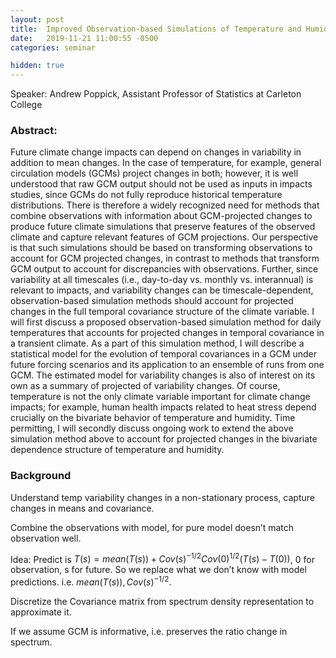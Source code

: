 ```yaml
---
layout: post
title:  Improved Observation-based Simulations of Temperature and Humidity Accounting for Projected Variability Changes from a Climate Model
date:   2019-11-21 11:00:55 -0500
categories: seminar

hidden: true
---
```


Speaker:   Andrew Poppick, Assistant Professor of Statistics at Carleton College

### **Abstract**:
Future climate change impacts can depend on changes in variability in addition to mean changes. In the case of temperature, for example, general circulation models (GCMs) project changes in both; however, it is well understood that raw GCM output should not be used as inputs in impacts studies, since GCMs do not fully reproduce historical temperature distributions. There is therefore a widely recognized need for methods that combine observations with information about GCM-projected changes to produce future climate simulations that preserve features of the observed climate and capture relevant features of GCM projections. Our perspective is that such simulations should be based on transforming observations to account for GCM projected changes, in contrast to methods that transform GCM output to account for discrepancies with observations. Further, since variability at all timescales (i.e., day-to-day vs. monthly vs. interannual) is relevant to impacts, and variability changes can be timescale-dependent, observation-based simulation methods should account for projected changes in the full temporal covariance structure of the climate variable. I will first discuss a proposed observation-based simulation method for daily temperatures that accounts for projected changes in temporal covariance in a transient climate. As a part of this simulation method, I will describe a statistical model for the evolution of temporal covariances in a GCM under future forcing scenarios and its application to an ensemble of runs from one GCM. The estimated model for variability changes is also of interest on its own as a summary of projected of variability changes. Of course, temperature is not the only climate variable important for climate change impacts; for example, human health impacts related to heat stress depend crucially on the bivariate behavior of temperature and humidity. Time permitting, I will secondly discuss ongoing work to extend the above simulation method above to account for projected changes in the bivariate dependence structure of temperature and humidity.

### Background

Understand temp variability changes in a non-stationary process, capture changes in means and covariance.

Combine the observations with model, for pure model doesn’t match observation well. 

Idea: Predict is $T(s)=mean(T(s))+Cov(s)^{-1/2}Cov(0)^{1/2}(T(s)-T(0))$, 0 for observation, s for future. So we replace what we don’t know with model predictions. i.e. $mean(T(s)), Cov(s)^{-1/2}$. 

Discretize the Covariance matrix from spectrum density representation to approximate it. 

If we assume GCM is informative, i.e. preserves the ratio change in spectrum. 
